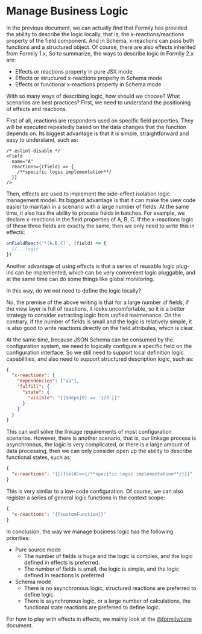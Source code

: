# Manage Business Logic

In the previous document, we can actually find that Formily has provided the ability to describe the logic locally, that is, the x-reactions/reactions property of the field component. And in Schema, x-reactions can pass both functions and a structured object. Of course, there are also effects inherited from Formily 1.x, So to summarize, the ways to describe logic in Formily 2.x are:

- Effects or reactions property in pure JSX mode
- Effects or structured x-reactions property in Schema mode
- Effects or functional x-reactions property in Schema mode

With so many ways of describing logic, how should we choose? What scenarios are best practices? First, we need to understand the positioning of effects and reactions.

First of all, reactions are responders used on specific field properties. They will be executed repeatedly based on the data changes that the function depends on. Its biggest advantage is that it is simple, straightforward and easy to understand, such as:

```tsx pure
/* eslint-disable */
<Field
  name="A"
  reactions={(field) => {
    /**specific logic implementation**/
  }}
/>
```

Then, effects are used to implement the side-effect isolation logic management model. Its biggest advantage is that it can make the view code easier to maintain in a scenario with a large number of fields. At the same time, it also has the ability to process fields in batches. For example, we declare x-reactions in the field properties of A, B, C. If the x-reactions logic of these three fields are exactly the same, then we only need to write this in effects:

```ts
onFieldReact('*(A,B,C)', (field) => {
  //...logic
})
```

Another advantage of using effects is that a series of reusable logic plug-ins can be implemented, which can be very convenient logic pluggable, and at the same time can do some things like global monitoring.

In this way, do we not need to define the logic locally?

No, the premise of the above writing is that for a large number of fields, if the view layer is full of reactions, it looks uncomfortable, so it is a better strategy to consider extracting logic from unified maintenance.
On the contrary, if the number of fields is small and the logic is relatively simple, it is also good to write reactions directly on the field attributes, which is clear.

At the same time, because JSON Schema can be consumed by the configuration system, we need to logically configure a specific field on the configuration interface. So we still need to support local definition logic capabilities, and also need to support structured description logic, such as:

```json
{
  "x-reactions": {
    "dependencies": ["aa"],
    "fulfill": {
      "state": {
        "visible": "{{$deps[0] == '123'}}"
      }
    }
  }
}
```

This can well solve the linkage requirements of most configuration scenarios. However, there is another scenario, that is, our linkage process is asynchronous, the logic is very complicated, or there is a large amount of data processing, then we can only consider open up the ability to describe functional states, such as:

```json
{
  "x-reactions": "{{(field)=>{/**specific logic implementation**/}}}"
}
```

This is very similar to a low-code configuration. Of course, we can also register a series of general logic functions in the context scope:

```json
{
  "x-reactions": "{{customFunction}}"
}
```

In conclusion, the way we manage business logic has the following priorities:

- Pure source mode
  - The number of fields is huge and the logic is complex, and the logic defined in effects is preferred.
  - The number of fields is small, the logic is simple, and the logic defined in reactions is preferred
- Schema mode
  - There is no asynchronous logic, structured reactions are preferred to define logic.
  - There is asynchronous logic, or a large number of calculations, the functional state reactions are preferred to define logic.

For how to play with effects in effects, we mainly look at the [@formily/core](https://core.formilyjs.org) document.
